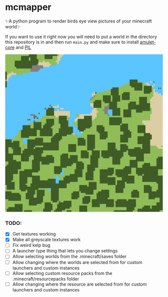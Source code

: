 # mcmapper
✨A python program to render birds eye view pictures of your minecraft world✨

If you want to use it right now you will need to put a world in the directory this repository is in and then run `main.py` and make sure to install [amulet-core](https://github.com/Amulet-Team/Amulet-Core) and [PIL](https://github.com/python-pillow/Pillow)

![alt text](https://raw.githubusercontent.com/Fugimii/mcmapper/main/world.png)

### TODO:
- [x] Get textures working
- [x] Make all greyscale textures work
- [ ] Fix weird kelp bug
- [ ] A launcher type thing that lets you change settings
- [ ] Allow selecting worlds from the .minecraft/saves folder
- [ ] Allow changing where the worlds are selected from for custom launchers and custom instances
- [ ] Allow selecting custom resource packs from the .minecraft/resourcepacks folder
- [ ] Allow changing where the resource are selected from for custom launchers and custom instances
